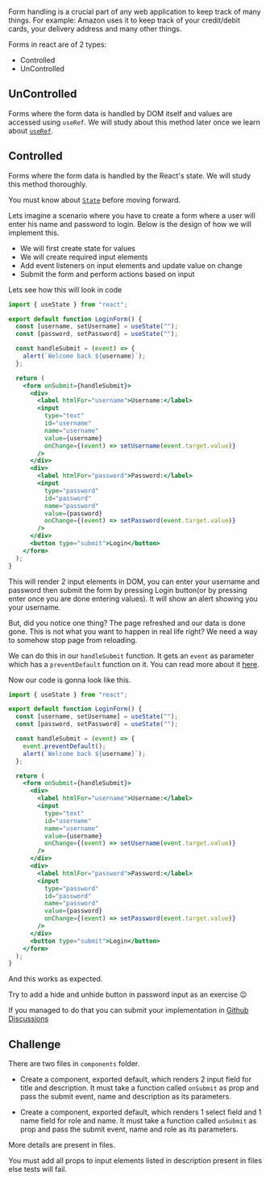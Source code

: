 Form handling is a crucial part of any web application to keep track of many things. For example: Amazon uses it to keep track of your credit/debit cards, your delivery address and many other things.

Forms in react are of 2 types:

- Controlled
- UnControlled

## UnControlled

Forms where the form data is handled by DOM itself and values are accessed using `useRef`. We will study about this method later once we learn about [`useRef`](https://react.dev/reference/react/useRef).

## Controlled

Forms where the form data is handled by the React's state. We will study this method thoroughly.

You must know about [`State`](/tracks/react/challenge/state) before moving forward.

Lets imagine a scenario where you have to create a form where a user will enter his name and password to login. Below is the design of how we will implement this.

- We will first create state for values
- We will create required input elements
- Add event listeners on input elements and update value on change
- Submit the form and perform actions based on input

Lets see how this will look in code

```jsx
import { useState } from "react";

export default function LoginForm() {
  const [username, setUsername] = useState("");
  const [password, setPassword] = useState("");

  const handleSubmit = (event) => {
    alert(`Welcome back ${username}`);
  };

  return (
    <form onSubmit={handleSubmit}>
      <div>
        <label htmlFor="username">Username:</label>
        <input
          type="text"
          id="username"
          name="username"
          value={username}
          onChange={(event) => setUsername(event.target.value)}
        />
      </div>
      <div>
        <label htmlFor="password">Password:</label>
        <input
          type="password"
          id="password"
          name="password"
          value={password}
          onChange={(event) => setPassword(event.target.value)}
        />
      </div>
      <button type="submit">Login</button>
    </form>
  );
}
```

This will render 2 input elements in DOM, you can enter your username and password then submit the form by pressing Login button(or by pressing enter once you are done entering values). It will show an alert showing you your username.

But, did you notice one thing? The page refreshed and our data is done gone. This is not what you want to happen in real life right? We need a way to somehow stop page from reloading.

We can do this in our `handleSubmit` function. It gets an `event` as parameter which has a `preventDefault` function on it. You can read more about it [here](https://developer.mozilla.org/en-US/docs/Web/API/Event/preventDefault).

Now our code is gonna look like this.

```jsx
import { useState } from "react";

export default function LoginForm() {
  const [username, setUsername] = useState("");
  const [password, setPassword] = useState("");

  const handleSubmit = (event) => {
    event.preventDefault();
    alert(`Welcome back ${username}`);
  };

  return (
    <form onSubmit={handleSubmit}>
      <div>
        <label htmlFor="username">Username:</label>
        <input
          type="text"
          id="username"
          name="username"
          value={username}
          onChange={(event) => setUsername(event.target.value)}
        />
      </div>
      <div>
        <label htmlFor="password">Password:</label>
        <input
          type="password"
          id="password"
          name="password"
          value={password}
          onChange={(event) => setPassword(event.target.value)}
        />
      </div>
      <button type="submit">Login</button>
    </form>
  );
}
```

And this works as expected.

Try to add a hide and unhide button in password input as an exercise 😉

If you managed to do that you can submit your implementation in [Github Discussions](https://github.com/PhantomKnight287/frameground/discussions/7)

## Challenge

There are two files in `components` folder.

- Create a component, exported default, which renders 2 input field for title and description. It must take a function called `onSubmit` as prop and pass the submit event, name and description as its parameters.

- Create a component, exported default, which renders 1 select field and 1 name field for role and name. It must take a function called `onSubmit` as prop and pass the submit event, name and role as its parameters.

More details are present in files.

<Callout type="error" title="Warning" >

You must add all props to input elements listed in description present in files else tests will fail.

</Callout>
